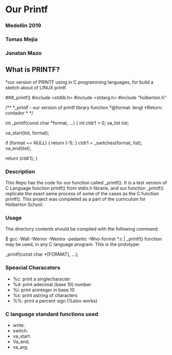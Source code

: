 # Our Printf
### Medellin 2019
### Tomas Mejia
### Jonatan Mazo

## What is PRINTF?
*our version of PRINTF using in C programming languages, for build a sketch about of LINUX printf.

###_printf()
#include <stdlib.h> #include <stdarg.h> #include "holberton.h"

/** *_printf - our version of printf library function *@format: lengt *Return: contador * */

int _printf(const char *format, ...) { int ctdr1 = 0; va_list list;

va_start(list, format);

if (format == NULL)
	{
	return (-1);
	}
ctdr1 = _switches(format, list);
va_end(list);

return (ctdr1);
}

### Description
This Repo has the code for our function called _printf(). It is a test version of C Language function printf() from stdio.h librarie, and our function _printf() replicate the exact same process of some of the cases as the C function printf(). This project was completed as a part of the curriculum for Holberton School.

### Usage
The directory contents should be compiled with the following command:

$ gcc -Wall -Werror -Wextra -pedantic -Wno-format *.c | _printf() function may be used, in any C language program. This is the prototype:

_printf(const char *[FORMAT], ...);

### Speacial Characaters
 - %c: print a singlecharacter
 - %d: print adecimal (base 10) number
 - %i: print aninteger in base 10
 - %s: print astring of characters
 - %%: print a percent sign (%also works)

### C language standard functions used
 - write.
 - switch.
 - va_start.
 - Va_end.
 - va_arg.
 
